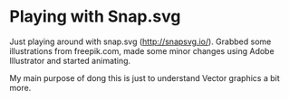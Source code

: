 # Playing with Snap.svg
Just playing around with snap.svg (http://snapsvg.io/). Grabbed some illustrations from freepik.com, made some minor changes using Adobe Illustrator and started animating.

My main purpose of dong this is just to understand Vector graphics a bit more.